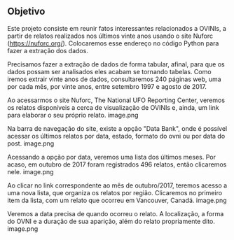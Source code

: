 ## Objetivo
Este projeto consiste em reunir fatos interessantes relacionados a OVINIs, a partir de relatos realizados nos últimos vinte anos usando o site Nuforc (https://nuforc.org/). Colocaremos esse endereço no código Python para fazer a extração dos dados.

Precisamos fazer a extração de dados de forma tabular, afinal, para que os dados possam ser analisados eles acabam se tornando tabelas. Como iremos extrair vinte anos de dados, consultaremos 240 páginas web, uma por cada mês, por vinte anos, entre setembro 1997 e agosto de 2017.

Ao acessarmos o site Nuforc, The National UFO Reporting Center, veremos os relatos disponíveis a cerca de visualização de OVINIs e, ainda, um link para elaborar o seu próprio relato.
image.png

Na barra de navegação do site, existe a opção "Data Bank", onde é possível acessar os últimos relatos por data, estado, formato do ovni ou por data do post.
image.png

Acessando a opção por data, veremos uma lista dos últimos meses. Por acaso, em outubro de 2017 foram registrados 496 relatos, então clicaremos nele.
image.png

Ao clicar no link correspondente ao mês de outubro/2017, teremos acesso a uma nova lista, que organiza os relatos por região. Clicaremos no primeiro item da lista, com um relato que ocorreu em Vancouver, Canadá.
image.png

Veremos a data precisa de quando ocorreu o relato. A localização, a forma do OVNI e a duração de sua aparição, além do relato propriamente dito.
image.png